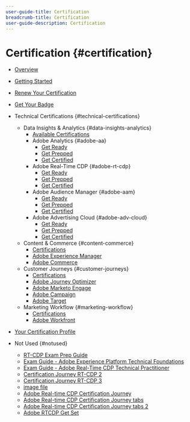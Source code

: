 ```yaml
---
user-guide-title: Certification
breadcrumb-title: Certification
user-guide-description: Certification
---
```


# Certification {#certification}

+ [Overview](overview.md)
+ [Getting Started](getting-started.md)
+ [Renew Your Certification](renew.md)
+ [Get Your Badge](get-badge.md)
+ Technical Certifications {#technical-certifications}
    + Data Insights & Analytics {#data-insights-analytics}
      + [Available Certifications](data-insights-analytics/overview.md)
      + Adobe Analytics {#adobe-aa}
        + [Get Ready](https://experienceleague.corp.adobe.com)
        + [Get Prepped](https://experienceleague.corp.adobe.com)
        + [Get Certified](https://experienceleague.corp.adobe.com)
      + Adobe Real-Time CDP {#adobe-rt-cdp}
        + [Get Ready](data-insights-analytics/rt-cdp/get-ready.md)
        + [Get Prepped](data-insights-analytics/rt-cdp/get-prepped.md)
        + [Get Certified](data-insights-analytics/rt-cdp/get-certified.md)
      + Adobe Audience Manager {#adobe-aam}
        + [Get Ready](https://experienceleague.corp.adobe.com)
        + [Get Prepped](https://experienceleague.corp.adobe.com)
        + [Get Certified](https://experienceleague.corp.adobe.com)
      + Adobe Advertising Cloud {#adobe-adv-cloud}
        + [Get Ready](https://experienceleague.corp.adobe.com)
        + [Get Prepped](https://experienceleague.corp.adobe.com)
        + [Get Certified](https://experienceleague.corp.adobe.com)
    + Content & Commerce {#content-commerce}
      + [Certifications](content-and-commerce/overview.md)
      + [Adobe Experience Manager](https://experienceleague.corp.adobe.com)
      + [Adobe Commerce](https://experienceleague.corp.adobe.com)
    + Customer Journeys {#customer-journeys}
      + [Certifications](customer-journeys/overview.md)
      + [Adobe Journey Optimizer](https://experienceleague.corp.adobe.com)
      + [Adobe Marketo Engage](https://experienceleague.corp.adobe.com)
      + [Adobe Campaign](https://experienceleague.corp.adobe.com)
      + [Adobe Target](https://experienceleague.corp.adobe.com)
    + Marketing Workflow {#marketing-workflow}
      + [Certifications](marketing-workflow/overview.md)
      + [Adobe Workfront](https://experienceleague.corp.adobe.com)
+ [Your Certification Profile](profile.md)

+ Not Used {#notused}
  + [RT-CDP Exam Prep Guide](/help/data-insights-analytics/rt-cdp/exam-prep-guide-rt-cdp-exam.md)
  + [Exam Guide - Adobe Experience Platform Technical Foundations](/help/data-insights-analytics/rt-cdp/exam-guide-ad0-e600.md)
  + [Exam Guide - Adobe Real-Time CDP Technical Practitioner](/help/data-insights-analytics/rt-cdp/exam-guide-ad7-e601.md)
  + [Certification Journey RT-CDP 2](data-insights-analytics/rt-cdp/old-builds/journey-rt-cdp-2.md)
  + [Certification Journey RT-CDP 3](data-insights-analytics/rt-cdp/old-builds/journey-rt-cdp-3.md)
  + [image file](images.md)
  + [Adobe Real-time CDP Certification Journey](/help/data-insights-analytics/rt-cdp/journey-rt-cdp.md)
  + [Adobe Real-time CDP Certification Journey tabs](/help/data-insights-analytics/rt-cdp/journey-rt-cdp-tabs.md)
  + [Adobe Real-time CDP Certification Journey tabs 2](/help/data-insights-analytics/rt-cdp/journey-rt-cdp-tabs-2.md)
  + [Adobe RTCDP Get Set](/help/data-insights-analytics/rt-cdp/get-set-rt-cdp.md)

